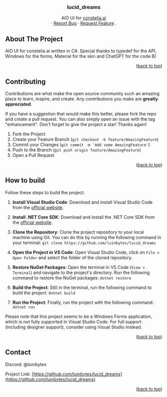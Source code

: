 <a name="readme-top"></a>



<!-- PROJECT LOGO -->
<br />
<div align="center">

<h3 align="center">lucid_dreams</h3>

  <p align="center">
    AIO UI for <a href="https://constelia.ai">constelia.ai</a>
    <br />
    ·
    <a href="https://github.com/luinbytes/lucid_dreams/issues">Report Bug</a>
    ·
    <a href="https://github.com/luinbytes/lucid_dreams/issues">Request Feature</a>
    .
  </p>
</div>



<!-- ABOUT THE PROJECT -->
## About The Project

AIO UI for constelia.ai written in C#.
Special thanks to typedef for the API, Windows for the forms, Material for the skin and ChatGPT for the code B)

<p align="right">(<a href="#readme-top">back to top</a>)</p>



<!-- CONTRIBUTING -->
## Contributing

Contributions are what make the open source community such an amazing place to learn, inspire, and create. Any contributions you make are **greatly appreciated**.

If you have a suggestion that would make this better, please fork the repo and create a pull request. You can also simply open an issue with the tag "enhancement".
Don't forget to give the project a star! Thanks again!

1. Fork the Project
2. Create your Feature Branch (`git checkout -b feature/AmazingFeature`)
3. Commit your Changes (`git commit -m 'Add some AmazingFeature'`)
4. Push to the Branch (`git push origin feature/AmazingFeature`)
5. Open a Pull Request

<p align="right">(<a href="#readme-top">back to top</a>)</p>



<!-- HOW TO BUILD -->
## How to build

Follow these steps to build the project:

1. **Install Visual Studio Code**: Download and install Visual Studio Code from the [official website](https://code.visualstudio.com/).

2. **Install .NET Core SDK**: Download and install the .NET Core SDK from the [official website](https://dotnet.microsoft.com/download).

3. **Clone the Repository**: Clone the project repository to your local machine using Git. You can do this by running the following command in your terminal: `git clone https://github.com/luinbytes/lucid_dreams`

4. **Open the Project in VS Code**: Open Visual Studio Code, click on `File > Open Folder` and select the folder of the cloned repository.

5. **Restore NuGet Packages**: Open the terminal in VS Code (`View > Terminal`) and navigate to the project's directory. Run the following command to restore the NuGet packages: `dotnet restore`

6. **Build the Project**: Still in the terminal, run the following command to build the project: `dotnet build`


7. **Run the Project**: Finally, run the project with the following command: `dotnet run`


Please note that this project seems to be a Windows Forms application, which is not fully supported in Visual Studio Code. For full support (including designer support), consider using Visual Studio instead.

<p align="right">(<a href="#readme-top">back to top</a>)</p>


<!-- CONTACT -->
## Contact

Discord: @luinbytes

Project Link: [https://github.com/luinbytes/lucid_dreams](https://github.com/luinbytes/lucid_dreams)

<p align="right">(<a href="#readme-top">back to top</a>)</p>



<!-- MARKDOWN LINKS & IMAGES -->
<!-- https://www.markdownguide.org/basic-syntax/#reference-style-links -->
[contributors-shield]: https://img.shields.io/github/contributors/luinbytes/lucid_dreams.svg?style=for-the-badge
[contributors-url]: https://github.com/luinbytes/lucid_dreams/graphs/contributors
[forks-shield]: https://img.shields.io/github/forks/luinbytes/lucid_dreams.svg?style=for-the-badge
[forks-url]: https://github.com/luinbytes/lucid_dreams/network/members
[stars-shield]: https://img.shields.io/github/stars/luinbytes/lucid_dreams.svg?style=for-the-badge
[stars-url]: https://github.com/luinbytes/lucid_dreams/stargazers
[issues-shield]: https://img.shields.io/github/issues/luinbytes/lucid_dreams.svg?style=for-the-badge
[issues-url]: https://github.com/luinbytes/lucid_dreams/issues
[license-shield]: https://img.shields.io/github/license/luinbytes/lucid_dreams.svg?style=for-the-badge
[license-url]: https://github.com/luinbytes/lucid_dreams/blob/master/LICENSE.txt
[linkedin-shield]: https://img.shields.io/badge/-LinkedIn-black.svg?style=for-the-badge&logo=linkedin&colorB=555
[linkedin-url]: https://linkedin.com/in/linkedin_username
[product-screenshot]: images/screenshot.png
[Next.js]: https://img.shields.io/badge/next.js-000000?style=for-the-badge&logo=nextdotjs&logoColor=white
[Next-url]: https://nextjs.org/
[React.js]: https://img.shields.io/badge/React-20232A?style=for-the-badge&logo=react&logoColor=61DAFB
[React-url]: https://reactjs.org/
[Vue.js]: https://img.shields.io/badge/Vue.js-35495E?style=for-the-badge&logo=vuedotjs&logoColor=4FC08D
[Vue-url]: https://vuejs.org/
[Angular.io]: https://img.shields.io/badge/Angular-DD0031?style=for-the-badge&logo=angular&logoColor=white
[Angular-url]: https://angular.io/
[Svelte.dev]: https://img.shields.io/badge/Svelte-4A4A55?style=for-the-badge&logo=svelte&logoColor=FF3E00
[Svelte-url]: https://svelte.dev/
[Laravel.com]: https://img.shields.io/badge/Laravel-FF2D20?style=for-the-badge&logo=laravel&logoColor=white
[Laravel-url]: https://laravel.com
[Bootstrap.com]: https://img.shields.io/badge/Bootstrap-563D7C?style=for-the-badge&logo=bootstrap&logoColor=white
[Bootstrap-url]: https://getbootstrap.com
[JQuery.com]: https://img.shields.io/badge/jQuery-0769AD?style=for-the-badge&logo=jquery&logoColor=white
[JQuery-url]: https://jquery.com 